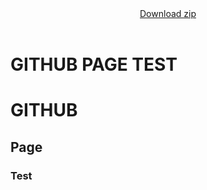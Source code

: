 <header>
  <a href="#" download>Download zip</a>
</header>

# GITHUB PAGE TEST
# GITHUB
## Page
### Test
